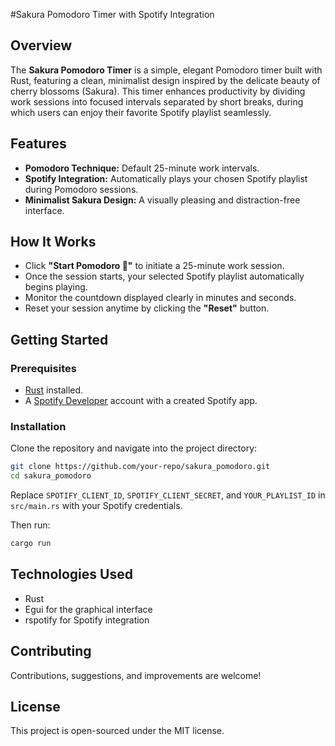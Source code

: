 #Sakura Pomodoro Timer with Spotify Integration

## Overview

The **Sakura Pomodoro Timer** is a simple, elegant Pomodoro timer built with Rust, featuring a clean, minimalist design inspired by the delicate beauty of cherry blossoms (Sakura). This timer enhances productivity by dividing work sessions into focused intervals separated by short breaks, during which users can enjoy their favorite Spotify playlist seamlessly.

## Features

- **Pomodoro Technique:** Default 25-minute work intervals.
- **Spotify Integration:** Automatically plays your chosen Spotify playlist during Pomodoro sessions.
- **Minimalist Sakura Design:** A visually pleasing and distraction-free interface.

## How It Works

- Click **"Start Pomodoro 🍅"** to initiate a 25-minute work session.
- Once the session starts, your selected Spotify playlist automatically begins playing.
- Monitor the countdown displayed clearly in minutes and seconds.
- Reset your session anytime by clicking the **"Reset"** button.

## Getting Started

### Prerequisites
- [Rust](https://rustup.rs/) installed.
- A [Spotify Developer](https://developer.spotify.com/dashboard/) account with a created Spotify app.

### Installation

Clone the repository and navigate into the project directory:

```bash
git clone https://github.com/your-repo/sakura_pomodoro.git
cd sakura_pomodoro
```

Replace `SPOTIFY_CLIENT_ID`, `SPOTIFY_CLIENT_SECRET`, and `YOUR_PLAYLIST_ID` in `src/main.rs` with your Spotify credentials.

Then run:

```bash
cargo run
```

## Technologies Used
- Rust
- Egui for the graphical interface
- rspotify for Spotify integration

## Contributing
Contributions, suggestions, and improvements are welcome!

## License
This project is open-sourced under the MIT license.
